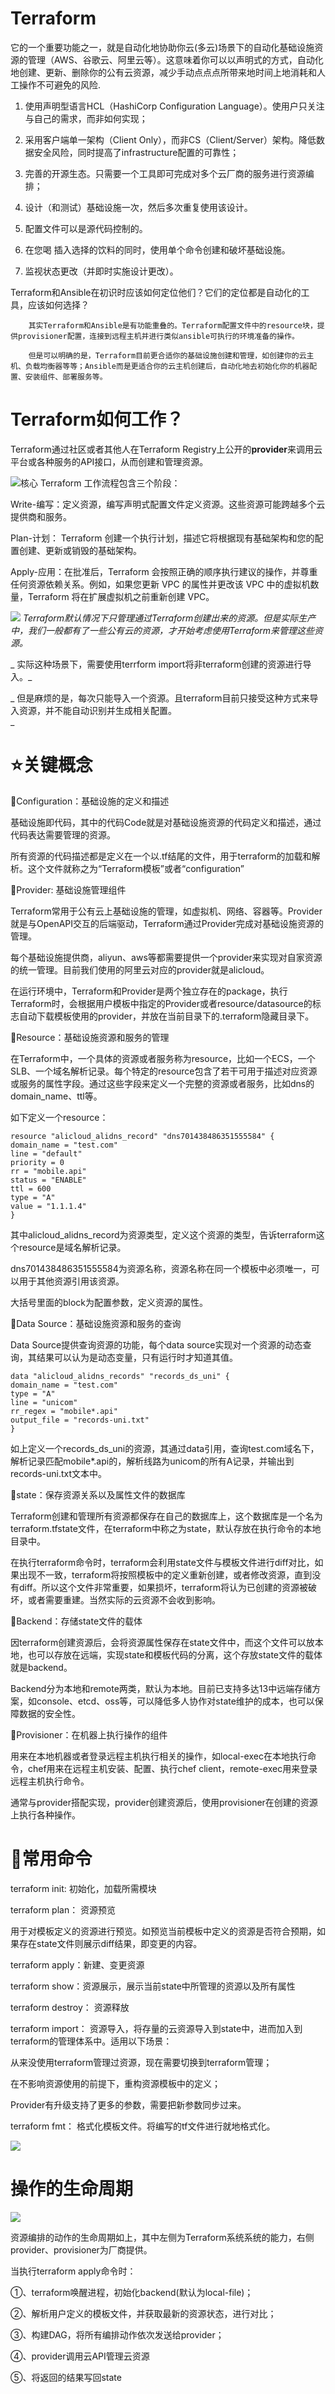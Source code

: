 # Terraform

它的一个重要功能之一，就是自动化地协助你云\(多云\)场景下的自动化基础设施资源的管理（AWS、谷歌云、阿里云等）。这意味着你可以以声明式的方式，自动化地创建、更新、删除你的公有云资源，减少手动点点点所带来地时间上地消耗和人工操作不可避免的风险.

1. 使用声明型语言HCL（HashiCorp Configuration Language）。使用户只关注与自己的需求，而非如何实现；
2. 采用客户端单一架构（Client Only），而非CS（Client/Server）架构。降低数据安全风险，同时提高了infrastructure配置的可靠性；
3. 完善的开源生态。只需要一个工具即可完成对多个云厂商的服务进行资源编排；

4. 设计（和测试）基础设施一次，然后多次重复使用该设计。

5. 配置文件可以是源代码控制的。

6. 在您喝 插入选择的饮料的同时，使用单个命令创建和破坏基础设施。

7. 监视状态更改（并即时实施设计更改）。

Terraform和Ansible在初识时应该如何定位他们？它们的定位都是自动化的工具，应该如何选择？

```
    其实Terraform和Ansible是有功能重叠的。Terraform配置文件中的resource块，提供provisioner配置，连接到远程主机并进行类似ansible可执行的环境准备的操作。

    但是可以明确的是，Terraform目前更合适你的基础设施创建和管理，如创建你的云主机、负载均衡器等等；Ansible而是更适合你的云主机创建后，自动化地去初始化你的机器配置、安装组件、部署服务等。
```

# Terraform如何工作？

Terraform通过社区或者其他人在Terraform Registry上公开的**provider**来调用云平台或各种服务的API接口，从而创建和管理资源。

![](/assets/other-deploy-terraform1.png)核心 Terraform 工作流程包含三个阶段：

Write-编写：定义资源，编写声明式配置文件定义资源。这些资源可能跨越多个云提供商和服务。

Plan-计划： Terraform 创建一个执行计划，描述它将根据现有基础架构和您的配置创建、更新或销毁的基础架构。

Apply-应用：在批准后，Terraform 会按照正确的顺序执行建议的操作，并尊重任何资源依赖关系。例如，如果您更新 VPC 的属性并更改该 VPC 中的虚拟机数量，Terraform 将在扩展虚拟机之前重新创建 VPC。

![](/assets/other-deploy-terraform2.png)        _Terraform默认情况下只管理通过Terraform创建出来的资源。但是实际生产中，我们一般都有了一些公有云的资源，才开始考虑使用Terraform来管理这些资源。_

_        实际这种场景下，需要使用terrform import将非terraform创建的资源进行导入。_

_        但是麻烦的是，每次只能导入一个资源。且terraform目前只接受这种方式来导入资源，并不能自动识别并生成相关配置。  
_

# ⭐关键概念

🍒Configuration：基础设施的定义和描述

基础设施即代码，其中的代码Code就是对基础设施资源的代码定义和描述，通过代码表达需要管理的资源。

所有资源的代码描述都是定义在一个以.tf结尾的文件，用于terraform的加载和解析。这个文件就称之为“Terraform模板”或者“configuration”

🍒Provider: 基础设施管理组件

Terraform常用于公有云上基础设施的管理，如虚拟机、网络、容器等。Provider就是与OpenAPI交互的后端驱动，Terraform通过Provider完成对基础设施资源的管理。

每个基础设施提供商，aliyun、aws等都需要提供一个provider来实现对自家资源的统一管理。目前我们使用的阿里云对应的provider就是alicloud。

在运行环境中，Terraform和Provider是两个独立存在的package，执行Terraform时，会根据用户模板中指定的Provider或者resource/datasource的标志自动下载模板使用的provider，并放在当前目录下的.terraform隐藏目录下。

🍒Resource：基础设施资源和服务的管理

在Terraform中，一个具体的资源或者服务称为resource，比如一个ECS，一个SLB、一个域名解析记录。每个特定的resource包含了若干可用于描述对应资源或服务的属性字段。通过这些字段来定义一个完整的资源或者服务，比如dns的domain\_name、ttl等。

如下定义一个resource：

```
resource "alicloud_alidns_record" "dns701438486351555584" {
domain_name = "test.com"
line = "default"
priority = 0
rr = "mobile.api"
status = "ENABLE"
ttl = 600
type = "A"
value = "1.1.1.4"
}
```

其中alicloud\_alidns\_record为资源类型，定义这个资源的类型，告诉terraform这个resource是域名解析记录。

dns701438486351555584为资源名称，资源名称在同一个模板中必须唯一，可以用于其他资源引用该资源。

大括号里面的block为配置参数，定义资源的属性。

🍒Data Source：基础设施资源和服务的查询

Data Source提供查询资源的功能，每个data source实现对一个资源的动态查询，其结果可以认为是动态变量，只有运行时才知道其值。

```
data "alicloud_alidns_records" "records_ds_uni" {
domain_name = "test.com"
type = "A"
line = "unicom"
rr_regex = "mobile*.api"
output_file = "records-uni.txt"
}
```

如上定义一个records\_ds\_uni的资源，其通过data引用，查询test.com域名下，解析记录匹配mobile\*.api的，解析线路为unicom的所有A记录，并输出到records-uni.txt文本中。

🍒state：保存资源关系以及属性文件的数据库

Terraform创建和管理所有资源都保存在自己的数据库上，这个数据库是一个名为terraform.tfstate文件，在terraform中称之为state，默认存放在执行命令的本地目录中。

在执行terraform命令时，terraform会利用state文件与模板文件进行diff对比，如果出现不一致，terraform将按照模板中的定义重新创建，或者修改资源，直到没有diff。所以这个文件非常重要，如果损坏，terraform将认为已创建的资源被破坏，或者需要重建。当然实际的云资源不会收到影响。

🍒Backend：存储state文件的载体

因terraform创建资源后，会将资源属性保存在state文件中，而这个文件可以放本地，也可以存放在远端，实现state和模板代码的分离，这个存放state文件的载体就是backend。

Backend分为本地和remote两类，默认为本地。目前已支持多达13中远端存储方案，如console、etcd、oss等，可以降低多人协作对state维护的成本，也可以保障数据的安全性。

🍒Provisioner：在机器上执行操作的组件

用来在本地机器或者登录远程主机执行相关的操作，如local-exec在本地执行命令，chef用来在远程主机安装、配置、执行chef client，remote-exec用来登录远程主机执行命令。

通常与provider搭配实现，provider创建资源后，使用provisioner在创建的资源上执行各种操作。

# 🍒常用命令

terraform init: 初始化，加载所需模块

terraform plan： 资源预览

用于对模板定义的资源进行预览。如预览当前模板中定义的资源是否符合预期，如果存在state文件则展示diff结果，即变更的内容。



terraform apply：新建、变更资源

terraform show：资源展示，展示当前state中所管理的资源以及所有属性

terraform destroy： 资源释放

terraform import： 资源导入，将存量的云资源导入到state中，进而加入到terraform的管理体系中。适用以下场景：

从来没使用terraform管理过资源，现在需要切换到terraform管理；

在不影响资源使用的前提下，重构资源模板中的定义；

Provider有升级支持了更多的参数，需要把新参数同步过来。

terraform fmt： 格式化模板文件。将编写的tf文件进行就地格式化。

![](/assets/other-deploy-terraform3.png)

# 操作的生命周期

![](/assets/other-deploy-terraform4.png)

资源编排的动作的生命周期如上，其中左侧为Terraform系统系统的能力，右侧provider、provisioner为厂商提供。

当执行terraform apply命令时：

①、terraform唤醒进程，初始化backend\(默认为local-file\)；

②、解析用户定义的模板文件，并获取最新的资源状态，进行对比；

③、构建DAG，将所有编排动作依次发送给provider；

④、provider调用云API管理云资源

⑤、将返回的结果写回state



